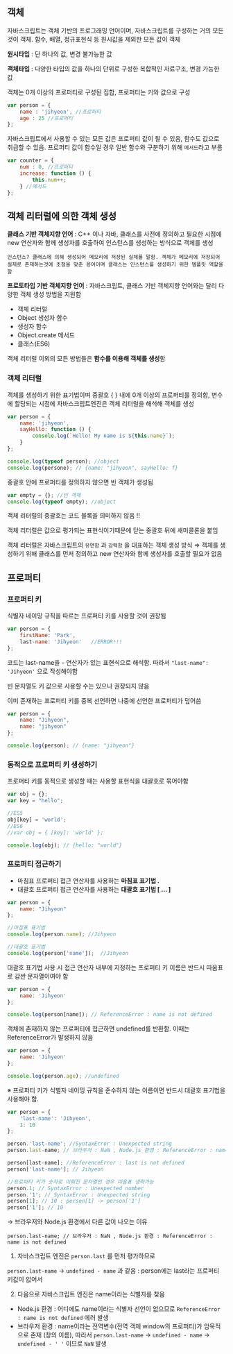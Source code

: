 ## 객체

자바스크립트는 객체 기반의 프로그래밍 언어이며, 자바스크립트를 구성하는 거의 모든 것이 객체. 함수, 배열, 정규표현식 등 원시값을 제외한 모든 값이 객체

**원시타입** : 단 하나의 값, 변경 불가능한 값

**객체타입** : 다양한 타입의 값을 하나의 단위로 구성한 복합적인 자료구조, 변경 가능한 값

객체는 0개 이상의 프로퍼티로 구성된 집합, 프로퍼티는 키와 값으로 구성

```jsx
var person = {
	name : 'jihyeon', //프로퍼티
	age : 25 //프로퍼티
};
```

자바스크립트에서 사용할 수 있는 모든 값은 프로퍼티 값이 될 수 있음, 함수도 값으로 취급할 수 있음. 프로퍼티 값이 함수일 경우 일반 함수와 구분하기 위해 `메서드`라고 부름

```jsx
var counter = {
	num : 0, //프로퍼티
	increase: function () {
		this.num++;
	} //메서드
};
```

## 객체 리터럴에 의한 객체 생성

**클래스 기반 객체지향 언어** : C++ 이나 자바, 클래스를 사전에 정의하고 필요한 시점에 new 연산자와 함께 생성자를 호출하여 인스턴스를 생성하는 방식으로 객체를 생성

`인스턴스? 클래스에 의해 생성되어 메모리에 저장된 실체를 말함. 객체가 메모리에 저장되어 실제로 존재하는것에 초점을 맞춘 용어이며 클래스는 인스턴스를 생성하기 위한 템플릿 역할을 함`

**프로토타입 기반 객체지향 언어** : 자바스크립트, 클래스 기반 객체지향 언어와는 달리 다양한 객체 생성 방법을 지원함

- 객체 리터럴
- Object  생성자 함수
- 생성자 함수
- Object.create 메서드
- 클래스(ES6)

객체 리터럴 이외의 모든 방법들은 **함수를 이용해 객체를 생성**함

### 객체 리터럴

객체를 생성하기 위한 표기법이며 중괄호 {  } 내에 0개 이상의 프로퍼티를 정의함, 변수에 할당되는 시점에 자바스크립트엔진은 객체 리터럴을 해석해 객체를 생성

```jsx
var person = {
	name: 'jihyeon',
	sayHello: function () {
		console.log(`Hello! My name is ${this.name}`);
	}
};

console.log(typeof person); //object
console.log(persone); // {name: "jihyeon", sayHello: f}
```

중괄호 안에 프로퍼티를 정의하지 않으면 빈 객체가 생성됨

```jsx
var empty = {}; //빈 객체
console.log(typeof empty); //object
```

객체 리터럴의 중괄호는 코드 블록을 의미하지 않음 !!

객체 리터럴은 값으로 평가되는 표현식이기때문에 닫는 중괄호 뒤에 새미콜론을 붙임

객체 리터럴은 자바스크립트의 `유연함` 과 `강력함` 을 대표하는 객체 생성 방식 ⇒ 객체를 생성하기 위해 클래스를 먼저 정의하고 new 연산자와 함께 생성자를 호출할 필요가 없음

## 프로퍼티

### 프로퍼티 키

식별자 네이밍 규칙을 따르는 프로퍼티 키를 사용할 것이 권장됨

```jsx
var person = {
	firstName: 'Park',
	last-name: 'Jihyeon'   //ERROR!!!
};
```

코드는 last-name을 - 연산자가 있는 표현식으로 해석함. 따라서 `"last-name": 'Jihyeon'` 으로 작성해야함

빈 문자열도 키 값으로 사용할 수는 있으나 권장되지 않음

이미 존재하는 프로퍼티 키를 중복 선언하면 나중에 선언한 프로퍼티가 덮어씀

```jsx
var person = {
	name: "Jihyeon",
	name: "jihyeon"
};

console.log(person); // {name: "jihyeon"}
```

### 동적으로 프로퍼티 키 생성하기

프로퍼티 키를 동적으로 생성할 때는 사용할 표현식을 대괄호로 묶어야함 

```jsx
var obj = {};
var key = "hello";

//ES5
obj[key] = 'world';
//ES6
//var obj = { [key]: 'world' };

console.log(obj); // {hello: "world"}
```

### 프로퍼티 접근하기

- 마침표 프로퍼티 접근 연산자를 사용하는 **마침표 표기법 .**
- 대괄호 프로퍼티 접근 연산자를 사용하는 **대괄호 표기법 [ … ]**

```jsx
var person = {
	name: "Jihyeon"
};

//마침표 표기법
console.log(person.name); //Jihyeon

//대괄호 표기법
console.log(person['name']);  //Jihyeon
```

대괄호 표기법 사용 시 접근 연산자 내부에 지정하는 프로퍼티 키 이름은 반드시 따옴표로 감싼 문자열이여야 함

```jsx
var person = {
	name: 'Jihyeon'
};

console.log(person[name]); // ReferenceError : name is not defined
```

객체에 존재하지 않는 프로퍼티에 접근하면 undefined를 반환함. 이때는 ReferenceError가 발생하지 않음

```jsx
var person = {
	name: 'Jihyeon'
};

console.log(person.age); //undefined
```

※ 프로퍼티 키가 식별자 네이밍 규칙을 준수하지 않는 이름이면 반드시 대괄호 표기법을 사용해야 함.

```jsx
var person = {
	'last-name': 'Jihyeon',
	1: 10
};

person.'last-name'; //SyntaxError : Unexpected string
person.last-name; // 브라우저 : NaN , Node.js 환경 : ReferenceError : name is not defined

person[last-name]; //ReferenceError : last is not defined
person['last-name']; // Jihyeon

//프로퍼티 키가 숫자로 이뤄진 문자열인 경우 따옴표 생략가능
person.1; // SyntaxError : Unexpected number
person.'1'; // SyntaxError : Unexpected string
person[1]; // 10 : person[1] -> person['1']
person['1']; // 10
```

→ 브라우저와 Node.js 환경에서 다른 값이 나오는 이유

`person.last-name; // 브라우저 : NaN , Node.js 환경 : ReferenceError : name is not defined`

1. 자바스크립트 엔진은 `person.last` 를 먼저 평가하므로

`person.last-name` → `undefined - name` 과 같음 : person에는 last라는 프로퍼티 키값이 없어서

2. 다음으로 자바스크립트 엔진은 name이라는 식별자를 찾음
- Node.js 환경 : 어디에도 name이라는 식별자 선언이 없으므로 `ReferenceError : name is not defined` 에러 발생
- 브라우저 환경 : name이라는 전역변수(전역 객체 window의 프로퍼티)가 암묵적으로 존재 (창의 이름), 따라서 `person.last-name` → `undefined - name` -> `undefined - ' '` 이므로 `NaN` 발생